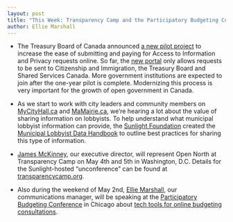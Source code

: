 ```yaml
---
layout: post
title: "This Week: Transparency Camp and the Participatory Budgeting Conference"
author: Ellie Marshall
---
```

- The Treasury Board of Canada announced [a new pilot project](http://www.tbs-sct.gc.ca/media/nr-cp/2013/0409-eng.asp) to increase the ease of submitting and paying for Access to Information and Privacy requests online. So far, the [new portal](https://atip-aiprp.apps.gc.ca/atip/welcome.do?lang=en) only allows requests to be sent to Citizenship and Immigration, the Treasury Board and Shared Services Canada. More government institutions are expected to join after the one-year pilot is complete. Modernizing this process is very important for the growth of open government in Canada.

- As we start to work with city leaders and community members on [MyCityHall.ca](http://mycityhall.ca) and [MaMairie.ca](http://mamairie.ca), we’re hearing a lot about the value of sharing information on lobbyists. To help understand what municipal lobbyist information can provide, the [Sunlight Foundation](http://sunlightfoundation.com/blog/2013/04/18/a-roadmap-for-releasing-municipal-lobbying-data/) created the [Municipal Lobbyist Data Handbook](http://sunlightfoundation.com/policy/municipal_lobbying_data_guidebook/) to outline best practices for sharing this type of information. 

- [James McKinney](http://www.opennorth.ca/team), our executive director, will represent Open North at Transparency Camp on May 4th and 5th in Washington, D.C.  Details for the Sunlight-hosted “unconference” can be found at [transparencycamp.org](http://transparencycamp.org/).

- Also during the weekend of May 2nd, [Ellie Marshall](http://www.opennorth.ca/team), our communications manager, will be speaking at the [Participatory Budgeting Conference](http://pbconference.wordpress.com/) in Chicago about [tech tools for online budgeting consultations](http://pbconference.wordpress.com/program/). 
